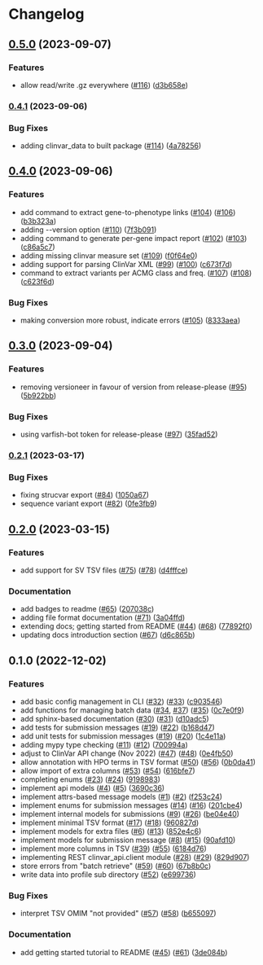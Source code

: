 # Changelog

## [0.5.0](https://www.github.com/bihealth/clinvar-this/compare/v0.4.1...v0.5.0) (2023-09-07)


### Features

* allow read/write .gz everywhere ([#116](https://www.github.com/bihealth/clinvar-this/issues/116)) ([d3b658e](https://www.github.com/bihealth/clinvar-this/commit/d3b658e820953c38f7bc2b0727924490fc19ad8f))

### [0.4.1](https://www.github.com/bihealth/clinvar-this/compare/v0.4.0...v0.4.1) (2023-09-06)


### Bug Fixes

* adding clinvar_data to built package ([#114](https://www.github.com/bihealth/clinvar-this/issues/114)) ([4a78256](https://www.github.com/bihealth/clinvar-this/commit/4a78256a9a2f04a88472aa9b9617601e1b5c61f0))

## [0.4.0](https://www.github.com/bihealth/clinvar-this/compare/v0.3.0...v0.4.0) (2023-09-06)


### Features

* add command to extract gene-to-phenotype links ([#104](https://www.github.com/bihealth/clinvar-this/issues/104)) ([#106](https://www.github.com/bihealth/clinvar-this/issues/106)) ([b3b323a](https://www.github.com/bihealth/clinvar-this/commit/b3b323a2e440d4e4e34c9895f7e0b39b5425fdd7))
* adding --version option ([#110](https://www.github.com/bihealth/clinvar-this/issues/110)) ([7f3b091](https://www.github.com/bihealth/clinvar-this/commit/7f3b0917e39144b0b2fbbf760337ac16299500af))
* adding command to generate per-gene impact report ([#102](https://www.github.com/bihealth/clinvar-this/issues/102)) ([#103](https://www.github.com/bihealth/clinvar-this/issues/103)) ([c86a5c7](https://www.github.com/bihealth/clinvar-this/commit/c86a5c721ac5b089d63301a7ce40c0eea552b209))
* adding missing clinvar measure set ([#109](https://www.github.com/bihealth/clinvar-this/issues/109)) ([f0f64e0](https://www.github.com/bihealth/clinvar-this/commit/f0f64e0036a8b73eb6add02f81fcb54768b0b35f))
* adding support for parsing ClinVar XML ([#99](https://www.github.com/bihealth/clinvar-this/issues/99)) ([#100](https://www.github.com/bihealth/clinvar-this/issues/100)) ([c673f7d](https://www.github.com/bihealth/clinvar-this/commit/c673f7db8d94f0c05c1acd4c413e060db54a8649))
* command to extract variants per ACMG class and freq. ([#107](https://www.github.com/bihealth/clinvar-this/issues/107)) ([#108](https://www.github.com/bihealth/clinvar-this/issues/108)) ([c623f6d](https://www.github.com/bihealth/clinvar-this/commit/c623f6d804e7f9579b0cd8f15b086b066aef6338))


### Bug Fixes

* making conversion more robust, indicate errors ([#105](https://www.github.com/bihealth/clinvar-this/issues/105)) ([8333aea](https://www.github.com/bihealth/clinvar-this/commit/8333aea26cdc07b4467fa9ca56ea86eda642dd30))

## [0.3.0](https://www.github.com/bihealth/clinvar-this/compare/v0.2.1...v0.3.0) (2023-09-04)


### Features

* removing versioneer in favour of version from release-please ([#95](https://www.github.com/bihealth/clinvar-this/issues/95)) ([5b922bb](https://www.github.com/bihealth/clinvar-this/commit/5b922bb0a1fef23426cc73890db3f0868d668947))


### Bug Fixes

* using varfish-bot token for release-please ([#97](https://www.github.com/bihealth/clinvar-this/issues/97)) ([35fad52](https://www.github.com/bihealth/clinvar-this/commit/35fad5261210e8dfadc1e93fe151f4e885fb843b))

### [0.2.1](https://www.github.com/bihealth/clinvar-this/compare/v0.2.0...v0.2.1) (2023-03-17)


### Bug Fixes

* fixing strucvar export ([#84](https://www.github.com/bihealth/clinvar-this/issues/84)) ([1050a67](https://www.github.com/bihealth/clinvar-this/commit/1050a67edff50150da955f0e5364148c82b46902))
* sequence variant export ([#82](https://www.github.com/bihealth/clinvar-this/issues/82)) ([0fe3fb9](https://www.github.com/bihealth/clinvar-this/commit/0fe3fb9b4ec783218a408926007bb7370c70be64))

## [0.2.0](https://www.github.com/bihealth/clinvar-this/compare/v0.1.0...v0.2.0) (2023-03-15)


### Features

* add support for SV TSV files ([#75](https://www.github.com/bihealth/clinvar-this/issues/75)) ([#78](https://www.github.com/bihealth/clinvar-this/issues/78)) ([d4fffce](https://www.github.com/bihealth/clinvar-this/commit/d4fffce3772ed33c9d12c81b983e3e152f0c2d83))


### Documentation

* add badges to readme ([#65](https://www.github.com/bihealth/clinvar-this/issues/65)) ([207038c](https://www.github.com/bihealth/clinvar-this/commit/207038ccfa2473e09f283903e9c2a3cd249e2f30))
* adding file format documentation ([#71](https://www.github.com/bihealth/clinvar-this/issues/71)) ([3a04ffd](https://www.github.com/bihealth/clinvar-this/commit/3a04ffddd50ab21c52d3d2fe281d96ac30c505cb))
* extending docs; getting started from README ([#44](https://www.github.com/bihealth/clinvar-this/issues/44)) ([#68](https://www.github.com/bihealth/clinvar-this/issues/68)) ([77892f0](https://www.github.com/bihealth/clinvar-this/commit/77892f0fdaf158ed77c126f0aae11b12457c6043))
* updating docs introduction section ([#67](https://www.github.com/bihealth/clinvar-this/issues/67)) ([d6c865b](https://www.github.com/bihealth/clinvar-this/commit/d6c865b28db14e217c839239940bf9fe4fdcd5ed))

## 0.1.0 (2022-12-02)


### Features

* add basic config management in CLI ([#32](https://www.github.com/bihealth/clinvar-this/issues/32)) ([#33](https://www.github.com/bihealth/clinvar-this/issues/33)) ([c903546](https://www.github.com/bihealth/clinvar-this/commit/c903546751fe6c59fcc20770b6a1ad1ac88fbd86))
* add functions for managing batch data ([#34](https://www.github.com/bihealth/clinvar-this/issues/34), [#37](https://www.github.com/bihealth/clinvar-this/issues/37)) ([#35](https://www.github.com/bihealth/clinvar-this/issues/35)) ([0c7e0f9](https://www.github.com/bihealth/clinvar-this/commit/0c7e0f9b65dc0b2189c302065cdebdc2489ea842))
* add sphinx-based documentation ([#30](https://www.github.com/bihealth/clinvar-this/issues/30)) ([#31](https://www.github.com/bihealth/clinvar-this/issues/31)) ([d10adc5](https://www.github.com/bihealth/clinvar-this/commit/d10adc50a720548b580b7aa6bd52477012bb6d29))
* add tests for submission messages ([#19](https://www.github.com/bihealth/clinvar-this/issues/19)) ([#22](https://www.github.com/bihealth/clinvar-this/issues/22)) ([b168d47](https://www.github.com/bihealth/clinvar-this/commit/b168d47e0b3aed8d3a706ddbd28ddbb635ad86b4))
* add unit tests for submission messages ([#19](https://www.github.com/bihealth/clinvar-this/issues/19)) ([#20](https://www.github.com/bihealth/clinvar-this/issues/20)) ([1c4e11a](https://www.github.com/bihealth/clinvar-this/commit/1c4e11aa6eda5ebce0a66e8f21f17ea89c7ed7e2))
* adding mypy type checking ([#11](https://www.github.com/bihealth/clinvar-this/issues/11)) ([#12](https://www.github.com/bihealth/clinvar-this/issues/12)) ([700994a](https://www.github.com/bihealth/clinvar-this/commit/700994a113f2441bba76e3dc95adccf9fed6a156))
* adjust to ClinVar API change (Nov 2022) ([#47](https://www.github.com/bihealth/clinvar-this/issues/47)) ([#48](https://www.github.com/bihealth/clinvar-this/issues/48)) ([0e4fb50](https://www.github.com/bihealth/clinvar-this/commit/0e4fb508bda571c0c0afdab417e9052667f46ea1))
* allow annotation with HPO terms in TSV format ([#50](https://www.github.com/bihealth/clinvar-this/issues/50)) ([#56](https://www.github.com/bihealth/clinvar-this/issues/56)) ([0b0da41](https://www.github.com/bihealth/clinvar-this/commit/0b0da41e938e464e97ea1be7edcad6c666860f1e))
* allow import of extra columns ([#53](https://www.github.com/bihealth/clinvar-this/issues/53)) ([#54](https://www.github.com/bihealth/clinvar-this/issues/54)) ([616bfe7](https://www.github.com/bihealth/clinvar-this/commit/616bfe7867fe7ddd1c898f7582b1a353069b7ccd))
* completing enums ([#23](https://www.github.com/bihealth/clinvar-this/issues/23)) ([#24](https://www.github.com/bihealth/clinvar-this/issues/24)) ([9198983](https://www.github.com/bihealth/clinvar-this/commit/919898305a6155408118cd43a982c78153976879))
* implement api models ([#4](https://www.github.com/bihealth/clinvar-this/issues/4)) ([#5](https://www.github.com/bihealth/clinvar-this/issues/5)) ([3690c36](https://www.github.com/bihealth/clinvar-this/commit/3690c36b25fc98e520a401f8755a48b3451a972f))
* implement attrs-based message models ([#1](https://www.github.com/bihealth/clinvar-this/issues/1)) ([#2](https://www.github.com/bihealth/clinvar-this/issues/2)) ([f253c24](https://www.github.com/bihealth/clinvar-this/commit/f253c248cf35f749ace3c68633eb8d0357349688))
* implement enums for submission messages ([#14](https://www.github.com/bihealth/clinvar-this/issues/14)) ([#16](https://www.github.com/bihealth/clinvar-this/issues/16)) ([201cbe4](https://www.github.com/bihealth/clinvar-this/commit/201cbe4e055e0d013efe6f85a91b5ec339c77838))
* implement internal models for submissions ([#9](https://www.github.com/bihealth/clinvar-this/issues/9)) ([#26](https://www.github.com/bihealth/clinvar-this/issues/26)) ([be04e40](https://www.github.com/bihealth/clinvar-this/commit/be04e40e15adba180827fdc808c17d7d1647edb7))
* implement minimal TSV format ([#17](https://www.github.com/bihealth/clinvar-this/issues/17)) ([#18](https://www.github.com/bihealth/clinvar-this/issues/18)) ([960827d](https://www.github.com/bihealth/clinvar-this/commit/960827d9be757e5cc1cfe537451e3a34c738b256))
* implement models for extra files ([#6](https://www.github.com/bihealth/clinvar-this/issues/6)) ([#13](https://www.github.com/bihealth/clinvar-this/issues/13)) ([852e4c6](https://www.github.com/bihealth/clinvar-this/commit/852e4c6cd981ae533afbfda0217a4b9e1de8065e))
* implement models for submission message ([#8](https://www.github.com/bihealth/clinvar-this/issues/8)) ([#15](https://www.github.com/bihealth/clinvar-this/issues/15)) ([90afd10](https://www.github.com/bihealth/clinvar-this/commit/90afd105fc0d29c3962529157f38a20e48090a56))
* implement more columns in TSV ([#39](https://www.github.com/bihealth/clinvar-this/issues/39)) ([#55](https://www.github.com/bihealth/clinvar-this/issues/55)) ([6184d76](https://www.github.com/bihealth/clinvar-this/commit/6184d76a2f8261131718bbe69e88fdaf66b3a8de))
* implementing REST clinvar_api.client module ([#28](https://www.github.com/bihealth/clinvar-this/issues/28)) ([#29](https://www.github.com/bihealth/clinvar-this/issues/29)) ([829d907](https://www.github.com/bihealth/clinvar-this/commit/829d907763db617a04d277f297256980d25d51ab))
* store errors from "batch retrieve" ([#59](https://www.github.com/bihealth/clinvar-this/issues/59)) ([#60](https://www.github.com/bihealth/clinvar-this/issues/60)) ([67b8b0c](https://www.github.com/bihealth/clinvar-this/commit/67b8b0ccd85d4a913e7b8f1eb30dc4e96a2af32c))
* write data into profile sub directory ([#52](https://www.github.com/bihealth/clinvar-this/issues/52)) ([e699736](https://www.github.com/bihealth/clinvar-this/commit/e6997367d77586c1337a44fa7b5306ecede52a41))


### Bug Fixes

* interpret TSV OMIM "not provided" ([#57](https://www.github.com/bihealth/clinvar-this/issues/57)) ([#58](https://www.github.com/bihealth/clinvar-this/issues/58)) ([b655097](https://www.github.com/bihealth/clinvar-this/commit/b655097f2bf534b57115e3f9f5d18387ddfb1f18))


### Documentation

* add getting started tutorial to README ([#45](https://www.github.com/bihealth/clinvar-this/issues/45)) ([#61](https://www.github.com/bihealth/clinvar-this/issues/61)) ([3de084b](https://www.github.com/bihealth/clinvar-this/commit/3de084b49c184dfc6fb977b64cf478f03275ef9b))
